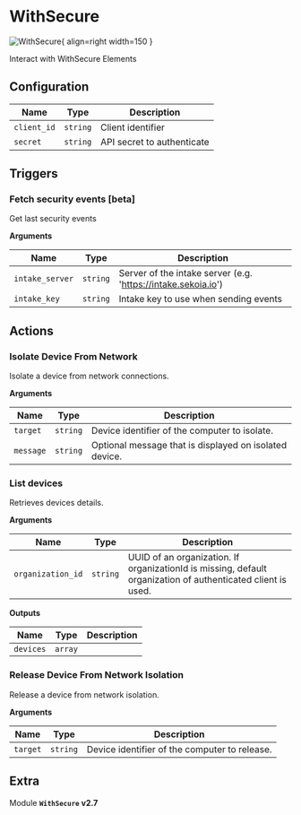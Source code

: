 # WithSecure

![WithSecure](/assets/playbooks/library/withsecure.png){ align=right width=150 }

Interact with WithSecure Elements

## Configuration

| Name      |  Type   |  Description  |
| --------- | ------- | --------------------------- |
| `client_id` | `string` | Client identifier |
| `secret` | `string` | API secret to authenticate |

## Triggers

### Fetch security events [beta]

Get last security events

**Arguments**

| Name      |  Type   |  Description  |
| --------- | ------- | --------------------------- |
| `intake_server` | `string` | Server of the intake server (e.g. 'https://intake.sekoia.io') |
| `intake_key` | `string` | Intake key to use when sending events |

## Actions

### Isolate Device From Network

Isolate a device from network connections.

**Arguments**

| Name      |  Type   |  Description  |
| --------- | ------- | --------------------------- |
| `target` | `string` | Device identifier of the computer to isolate. |
| `message` | `string` | Optional message that is displayed on isolated device. |

### List devices

Retrieves devices details.

**Arguments**

| Name      |  Type   |  Description  |
| --------- | ------- | --------------------------- |
| `organization_id` | `string` | UUID of an organization. If organizationId is missing, default organization of authenticated client is used. |


**Outputs**

| Name      |  Type   |  Description  |
| --------- | ------- | --------------------------- |
| `devices` | `array` |  |

### Release Device From Network Isolation

Release a device from network isolation.

**Arguments**

| Name      |  Type   |  Description  |
| --------- | ------- | --------------------------- |
| `target` | `string` | Device identifier of the computer to release. |


## Extra

Module **`WithSecure` v2.7**